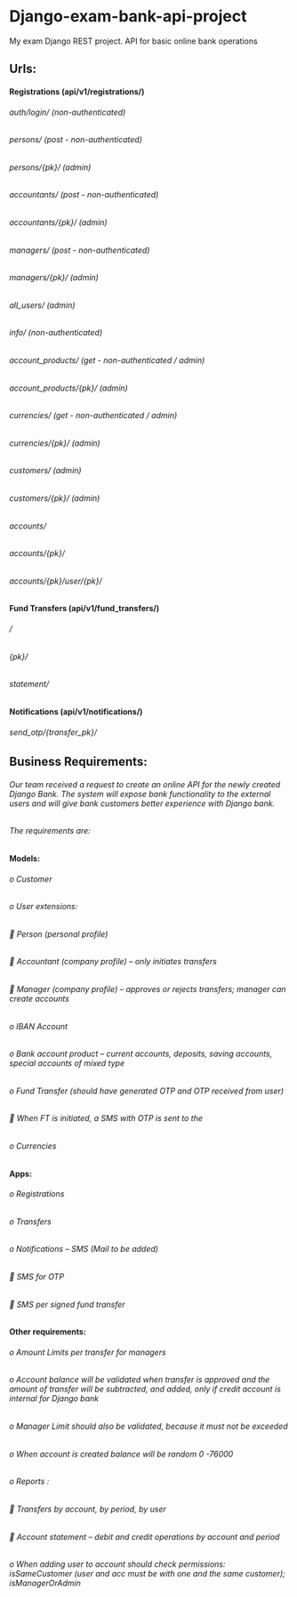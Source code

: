 # Django-exam-bank-api-project
My exam Django REST project. API for basic online bank operations

## Urls:

#### Registrations (api/v1/registrations/)

###### auth/login/ (non-authenticated)
###### persons/ (post - non-authenticated)
###### persons/{pk}/ (admin)
###### accountants/ (post - non-authenticated)
###### accountants/{pk}/ (admin)
###### managers/ (post - non-authenticated)
###### managers/{pk}/ (admin)
###### all_users/ (admin)
###### info/ (non-authenticated)
###### account_products/ (get - non-authenticated / admin)
###### account_products/{pk}/ (admin)
###### currencies/ (get - non-authenticated / admin)
###### currencies/{pk}/ (admin)
###### customers/ (admin)
###### customers/{pk}/ (admin)
###### accounts/
###### accounts/{pk}/
###### accounts/{pk}/user/{pk}/ 

#### Fund Transfers (api/v1/fund_transfers/)

###### /
###### {pk}/
###### statement/

#### Notifications (api/v1/notifications/)
###### send_otp/{transfer_pk}/

## Business Requirements:
###### Our team received a request to create an online API for the newly created Django Bank. The system will expose bank functionality to the external users and will give bank customers better experience with Django bank.
###### The requirements are:
####	Models:
###### o	Customer
###### o	User extensions:
###### 	Person (personal profile)
###### 	Accountant (company profile) – only initiates transfers
###### 	Manager (company profile) – approves or rejects transfers; manager can create accounts
###### o	IBAN Account
###### o	Bank account product – current accounts, deposits, saving accounts, special accounts of mixed type
###### o	Fund Transfer (should have generated OTP and OTP received from user)
###### 	When FT is initiated, a SMS with OTP is sent to the 
###### o	Currencies
#### 	Apps:
###### o	Registrations
###### o	Transfers
###### o	Notifications – SMS (Mail to be added)
###### 	SMS for OTP
###### 	SMS per signed fund transfer
#### 	Other requirements:
###### o	Amount Limits per transfer for managers
###### o	Account balance will be validated when transfer is approved and the amount of transfer will be subtracted, and added, only if credit account is internal for Django bank
###### o	Manager Limit should also be validated, because it must not be exceeded
###### o	When account is created balance will be random 0 -76000 
###### o	Reports :
###### 	Transfers by account, by period, by user
###### 	Account statement – debit and credit operations by account and period
###### o	When adding user to account should check permissions: isSameCustomer (user and acc must be with one and the same customer);  isManagerOrAdmin
